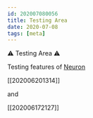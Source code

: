 ```yaml
---
id: 202007080056
title: Testing Area
date: 2020-07-08
tags: [meta]
---
```


⚠ Testing Area ⚠

Testing features of [Neuron](https://neuron.zettel.page/)

[[202006201314]] <!--Testing page-->

and 

[[202006172127]] <!--2c66a483-->